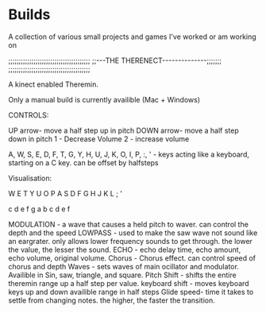 # Builds
A collection of various small projects and games I've worked or am working on

;;;;;;;;;;;;;;;;;;;;;;;;;;;;;;;;;;;;;;;
;;---THE THERENECT--------------;;;;;;;
;;;;;;;;;;;;;;;;;;;;;;;;;;;;;;;;;;;;;;;

A kinect enabled Theremin. 

Only a manual build is currently availible (Mac + Windows)

CONTROLS:

  UP arrow- move a half step up in pitch
  DOWN arrow- move a half step down in pitch
  1 - Decrease Volume
  2 - increase volume
  
  A, W, S, E, D, F, T, G, Y, H, U, J, K, O, I, P, :, ' - keys acting like a keyboard, starting on a C key. can be offset by halfsteps
  
Visualisation:

   W E   T Y U   O P 
  A S D F G H J K L ; '
  
  c d e f g a b c d e f
  
  MODULATION - a wave that causes a held pitch to waver. can control the depth and the speed
  LOWPASS - used to make the saw wave not sound like an eargrater. only allows lower frequency sounds to get through. the lower the value, 
            the lesser the sound.
  ECHO - echo delay time, echo amount, echo volume, original volume.
  Chorus - Chorus effect. can control speed of chorus and depth
  Waves - sets waves of main ocillator and modulator. Availible in Sin, saw, triangle, and square.
  Pitch Shift - shifts the entire theremin range up a half step per value. 
  keyboard shift - moves keyboard keys up and down availible range in half steps
  Glide speed- time it takes to settle from changing notes. the higher, the faster the transition.
  
